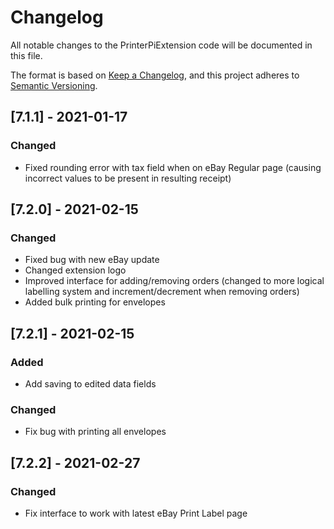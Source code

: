 # Changelog
All notable changes to the PrinterPiExtension code will be documented in this file.

The format is based on [Keep a Changelog](https://keepachangelog.com/en/1.0.0/),
and this project adheres to [Semantic Versioning](https://semver.org/spec/v2.0.0.html).

## [7.1.1] - 2021-01-17
### Changed
- Fixed rounding error with tax field when on eBay Regular page (causing incorrect values to be present in resulting receipt)

## [7.2.0] - 2021-02-15
### Changed
- Fixed bug with new eBay update
- Changed extension logo
- Improved interface for adding/removing orders (changed to more logical labelling system and increment/decrement when removing orders)
- Added bulk printing for envelopes

## [7.2.1] - 2021-02-15
### Added
- Add saving to edited data fields
### Changed
- Fix bug with printing all envelopes

## [7.2.2] - 2021-02-27
### Changed
- Fix interface to work with latest eBay Print Label page
